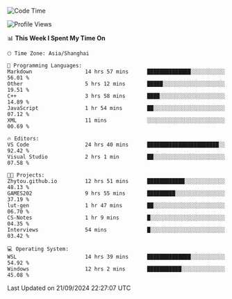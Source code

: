 <!--START_SECTION:waka-->
![Code Time](http://img.shields.io/badge/Code%20Time-2%2C012%20hrs%2012%20mins-blue)

![Profile Views](http://img.shields.io/badge/Profile%20Views-0-blue)

📊 **This Week I Spent My Time On** 

```text
🕑︎ Time Zone: Asia/Shanghai

💬 Programming Languages: 
Markdown                 14 hrs 57 mins      ██████████████░░░░░░░░░░░   56.01 % 
Other                    5 hrs 12 mins       █████░░░░░░░░░░░░░░░░░░░░   19.51 % 
C++                      3 hrs 58 mins       ████░░░░░░░░░░░░░░░░░░░░░   14.89 % 
JavaScript               1 hr 54 mins        ██░░░░░░░░░░░░░░░░░░░░░░░   07.12 % 
XML                      11 mins             ░░░░░░░░░░░░░░░░░░░░░░░░░   00.69 % 

🔥 Editors: 
VS Code                  24 hrs 40 mins      ███████████████████████░░   92.42 % 
Visual Studio            2 hrs 1 min         ██░░░░░░░░░░░░░░░░░░░░░░░   07.58 % 

🐱‍💻 Projects: 
Zhytou.github.io         12 hrs 51 mins      ████████████░░░░░░░░░░░░░   48.13 % 
GAMES202                 9 hrs 55 mins       █████████░░░░░░░░░░░░░░░░   37.19 % 
lut-gen                  1 hr 47 mins        ██░░░░░░░░░░░░░░░░░░░░░░░   06.70 % 
CS-Notes                 1 hr 9 mins         █░░░░░░░░░░░░░░░░░░░░░░░░   04.35 % 
Interviews               54 mins             █░░░░░░░░░░░░░░░░░░░░░░░░   03.42 % 

💻 Operating System: 
WSL                      14 hrs 39 mins      ██████████████░░░░░░░░░░░   54.92 % 
Windows                  12 hrs 2 mins       ███████████░░░░░░░░░░░░░░   45.08 % 
```


 Last Updated on 21/09/2024 22:27:07 UTC
<!--END_SECTION:waka-->